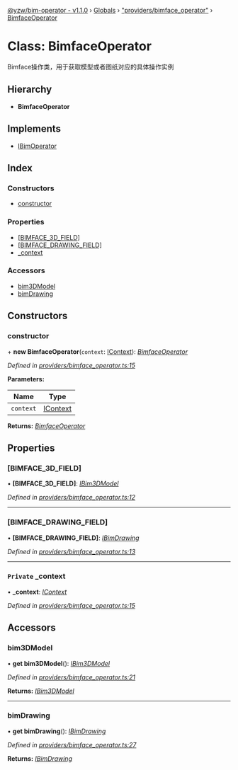 [@yzw/bim-operator - v1.1.0](../README.md) › [Globals](../globals.md) › ["providers/bimface_operator"](../modules/_providers_bimface_operator_.md) › [BimfaceOperator](_providers_bimface_operator_.bimfaceoperator.md)

# Class: BimfaceOperator

Bimface操作类，用于获取模型或者图纸对应的具体操作实例

## Hierarchy

* **BimfaceOperator**

## Implements

* [IBimOperator](../interfaces/_interface_.ibimoperator.md)

## Index

### Constructors

* [constructor](_providers_bimface_operator_.bimfaceoperator.md#constructor)

### Properties

* [[BIMFACE_3D_FIELD]](_providers_bimface_operator_.bimfaceoperator.md#[bimface_3d_field])
* [[BIMFACE_DRAWING_FIELD]](_providers_bimface_operator_.bimfaceoperator.md#[bimface_drawing_field])
* [_context](_providers_bimface_operator_.bimfaceoperator.md#private-_context)

### Accessors

* [bim3DModel](_providers_bimface_operator_.bimfaceoperator.md#bim3dmodel)
* [bimDrawing](_providers_bimface_operator_.bimfaceoperator.md#bimdrawing)

## Constructors

###  constructor

\+ **new BimfaceOperator**(`context`: [IContext](../interfaces/_interface_.icontext.md)): *[BimfaceOperator](_providers_bimface_operator_.bimfaceoperator.md)*

*Defined in [providers/bimface_operator.ts:15](https://github.com/youkaisteve/bim-operator/blob/0268664/src/providers/bimface_operator.ts#L15)*

**Parameters:**

Name | Type |
------ | ------ |
`context` | [IContext](../interfaces/_interface_.icontext.md) |

**Returns:** *[BimfaceOperator](_providers_bimface_operator_.bimfaceoperator.md)*

## Properties

###  [BIMFACE_3D_FIELD]

• **[BIMFACE_3D_FIELD]**: *[IBim3DModel](../interfaces/_interface_.ibim3dmodel.md)*

*Defined in [providers/bimface_operator.ts:12](https://github.com/youkaisteve/bim-operator/blob/0268664/src/providers/bimface_operator.ts#L12)*

___

###  [BIMFACE_DRAWING_FIELD]

• **[BIMFACE_DRAWING_FIELD]**: *[IBimDrawing](../interfaces/_interface_.ibimdrawing.md)*

*Defined in [providers/bimface_operator.ts:13](https://github.com/youkaisteve/bim-operator/blob/0268664/src/providers/bimface_operator.ts#L13)*

___

### `Private` _context

• **_context**: *[IContext](../interfaces/_interface_.icontext.md)*

*Defined in [providers/bimface_operator.ts:15](https://github.com/youkaisteve/bim-operator/blob/0268664/src/providers/bimface_operator.ts#L15)*

## Accessors

###  bim3DModel

• **get bim3DModel**(): *[IBim3DModel](../interfaces/_interface_.ibim3dmodel.md)*

*Defined in [providers/bimface_operator.ts:21](https://github.com/youkaisteve/bim-operator/blob/0268664/src/providers/bimface_operator.ts#L21)*

**Returns:** *[IBim3DModel](../interfaces/_interface_.ibim3dmodel.md)*

___

###  bimDrawing

• **get bimDrawing**(): *[IBimDrawing](../interfaces/_interface_.ibimdrawing.md)*

*Defined in [providers/bimface_operator.ts:27](https://github.com/youkaisteve/bim-operator/blob/0268664/src/providers/bimface_operator.ts#L27)*

**Returns:** *[IBimDrawing](../interfaces/_interface_.ibimdrawing.md)*
